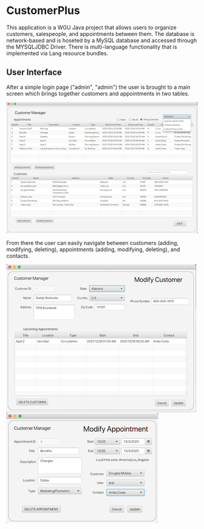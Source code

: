 # CustomerPlus
This application is a WGU Java project that allows users to organize customers,
salespeople, and appointments between them. The database is network-based and is 
hoseted by a MySQL database and accessed through the MYSQLJDBC Driver. There is
multi-language functionality that is implemented via Lang resource bundles.

## User Interface
After a simple login page ("admin", "admin") the user is brought to a main screen
which brings together customers and appointments in two tables. 

![customer plus main screen](/images/cplus_main.png)

From there the user can easily navigate between customers (adding, modifying, 
deleting), appointments (adding, modifying, deleting), and contacts.

![customer plus customer screen](images/cplus_customer.png) ![customer plus appointment screen](images/cplus_appointment.png)

